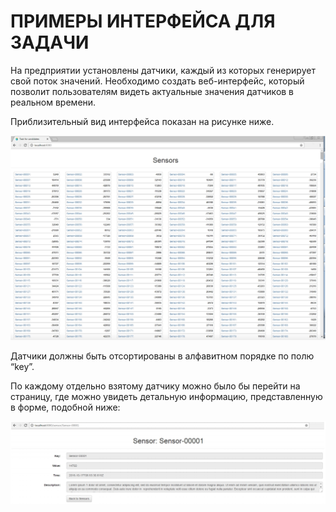 # ПРИМЕРЫ ИНТЕРФЕЙСА ДЛЯ ЗАДАЧИ #

На предприятии установлены датчики, каждый из которых генерирует свой поток значений.
Необходимо создать веб-интерфейс, который позволит пользователям видеть актуальные
значения датчиков в реальном времени.

Приблизительный вид интерфейса показан на рисунке ниже.

![](/images/js1.jpg)

Датчики должны быть отсортированы в алфавитном порядке по полю “key”.

По каждому отдельно взятому датчику можно было бы перейти на страницу, где можно увидеть
детальную информацию, представленную в форме, подобной ниже:

![](/images/js2.jpg)

